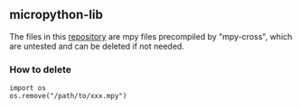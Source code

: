 ## micropython-lib

The files in this [repository](https://github.com/micropython/micropython-lib) are mpy files precompiled by "mpy-cross", which are untested and can be deleted if not needed.

### How to delete
```shell
import os
os.remove("/path/to/xxx.mpy")
```